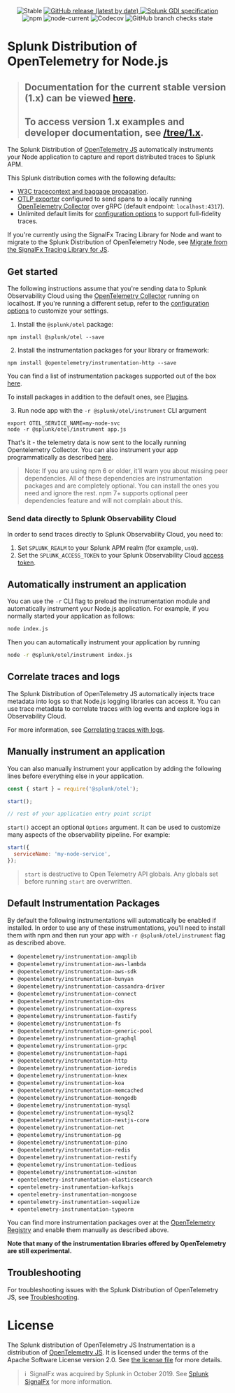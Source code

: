 <p align="center">
  <img alt="Stable" src="https://img.shields.io/badge/status-stable-informational?style=for-the-badge">
  <a href="https://github.com/signalfx/splunk-otel-js/releases">
    <img alt="GitHub release (latest by date)" src="https://img.shields.io/github/v/release/signalfx/splunk-otel-js?include_prereleases&style=for-the-badge">
  </a>
  <a href="https://github.com/signalfx/gdi-specification/releases/tag/v1.2.0">
    <img alt="Splunk GDI specification" src="https://img.shields.io/badge/GDI-1.2.0-blueviolet?style=for-the-badge">
  </a>
  <img alt="npm" src="https://img.shields.io/npm/v/@splunk/otel?style=for-the-badge">
  <img alt="node-current" src="https://img.shields.io/node/v/@splunk/otel?style=for-the-badge">
  <img alt="Codecov" src="https://img.shields.io/codecov/c/github/signalfx/splunk-otel-js?style=for-the-badge&token=XKXjEQKGaK">
  <img alt="GitHub branch checks state" src="https://img.shields.io/github/workflow/status/signalfx/splunk-otel-js/Continuous%20Integration/main?style=for-the-badge">
</p>

# Splunk Distribution of OpenTelemetry for Node.js

> ## **Documentation for the current stable version (1.x) can be viewed [here](https://quickdraw.splunk.com/redirect/?product=Observability&location=nodejs.application&version=current).**
> ## **To access version 1.x examples and developer documentation, see [/tree/1.x](https://github.com/signalfx/splunk-otel-js/tree/1.x).**

The Splunk Distribution of [OpenTelemetry JS](https://github.com/open-telemetry/opentelemetry-js) automatically instruments your Node application to capture and report distributed traces to Splunk APM.

This Splunk distribution comes with the following defaults:

- [W3C tracecontext and baggage propagation](https://www.w3.org/TR/trace-context).
- [OTLP exporter](https://www.npmjs.com/package/@opentelemetry/exporter-trace-otlp-grpc)
  configured to send spans to a locally running [OpenTelemetry Collector](https://github.com/open-telemetry/opentelemetry-collector) over gRPC
  (default endpoint: `localhost:4317`).
- Unlimited default limits for [configuration options](#trace-configuration) to
  support full-fidelity traces.

If you're currently using the SignalFx Tracing Library for Node and want to migrate to the Splunk Distribution of OpenTelemetry Node, see [Migrate from the SignalFx Tracing Library for JS](./MIGRATING.md).

## Get started

The following instructions assume that you're sending data to Splunk Observability Cloud using the [OpenTelemetry Collector](https://docs.splunk.com/Observability/gdi/opentelemetry/opentelemetry.html) running on localhost. If you're running a different setup, refer to the [configuration options](./docs/advanced-config.md) to customize your settings.

1. Install the `@splunk/otel` package:

```
npm install @splunk/otel --save
```

2. Install the instrumentation packages for your library or framework:

```
npm install @opentelemetry/instrumentation-http --save
```

You can find a list of instrumentation packages supported out of the box [here](#default-instrumentation-packages).

To install packages in addition to the default ones, see [Plugins](./docs/plugins.md).

3. Run node app with the `-r @splunk/otel/instrument` CLI argument

```
export OTEL_SERVICE_NAME=my-node-svc
node -r @splunk/otel/instrument app.js
```

That's it - the telemetry data is now sent to the locally running Opentelemetry Collector. You can also instrument your app programmatically as described [here](#instrument-with-code).

> Note: If you are using npm 6 or older, it'll warn you about missing peer
> dependencies. All of these dependencies are instrumentation packages and are
> completely optional. You can install the ones you need and ignore the rest.
> npm 7+ supports optional peer dependencies feature and will not complain
> about this.

### Send data directly to Splunk Observability Cloud

In order to send traces directly to Splunk Observability Cloud, you need to:

1. Set `SPLUNK_REALM` to your Splunk APM realm (for example, `us0`).
1. Set the `SPLUNK_ACCESS_TOKEN` to your Splunk Observability Cloud [access token](https://docs.splunk.com/Observability/admin/authentication-tokens/api-access-tokens.html).

## Automatically instrument an application

You can use the `-r` CLI flag to preload the instrumentation module and automatically instrument your Node.js application.
For example, if you normally started your application as follows:

```bash
node index.js
```

Then you can automatically instrument your application by running

```bash
node -r @splunk/otel/instrument index.js
```

## Correlate traces and logs

The Splunk Distribution of OpenTelemetry JS automatically injects trace metadata into logs so that Node.js logging libraries can access it. You can use trace metadata to correlate traces with log events and explore logs in Observability Cloud.

For more information, see [Correlating traces with logs](./docs/correlate-logs-traces.md).

## Manually instrument an application<a name="instrument-with-code"></a>

You can also manually instrument your application by adding the following lines before everything else in your application.

```js
const { start } = require('@splunk/otel');

start();

// rest of your application entry point script
```
`start()` accept an optional `Options` argument. It can be used to customize many aspects of the observability pipeline. For example:

```js
start({
  serviceName: 'my-node-service',
});
```

> `start` is destructive to Open Telemetry API globals. Any globals set before running `start` are overwritten.

## Default Instrumentation Packages<a name="default-instrumentation-packages"></a>

By default the following instrumentations will automatically be enabled if installed. In order to use
any of these instrumentations, you'll need to install them with npm and then run your app with `-r @splunk/otel/instrument` flag as described above.

* `@opentelemetry/instrumentation-amqplib`
* `@opentelemetry/instrumentation-aws-lambda`
* `@opentelemetry/instrumentation-aws-sdk`
* `@opentelemetry/instrumentation-bunyan`
* `@opentelemetry/instrumentation-cassandra-driver`
* `@opentelemetry/instrumentation-connect`
* `@opentelemetry/instrumentation-dns`
* `@opentelemetry/instrumentation-express`
* `@opentelemetry/instrumentation-fastify`
* `@opentelemetry/instrumentation-fs`
* `@opentelemetry/instrumentation-generic-pool`
* `@opentelemetry/instrumentation-graphql`
* `@opentelemetry/instrumentation-grpc`
* `@opentelemetry/instrumentation-hapi`
* `@opentelemetry/instrumentation-http`
* `@opentelemetry/instrumentation-ioredis`
* `@opentelemetry/instrumentation-knex`
* `@opentelemetry/instrumentation-koa`
* `@opentelemetry/instrumentation-memcached`
* `@opentelemetry/instrumentation-mongodb`
* `@opentelemetry/instrumentation-mysql`
* `@opentelemetry/instrumentation-mysql2`
* `@opentelemetry/instrumentation-nestjs-core`
* `@opentelemetry/instrumentation-net`
* `@opentelemetry/instrumentation-pg`
* `@opentelemetry/instrumentation-pino`
* `@opentelemetry/instrumentation-redis`
* `@opentelemetry/instrumentation-restify`
* `@opentelemetry/instrumentation-tedious`
* `@opentelemetry/instrumentation-winston`
* `opentelemetry-instrumentation-elasticsearch`
* `opentelemetry-instrumentation-kafkajs`
* `opentelemetry-instrumentation-mongoose`
* `opentelemetry-instrumentation-sequelize`
* `opentelemetry-instrumentation-typeorm`

You can find more instrumentation packages over at the [OpenTelemetry Registry](https://opentelemetry.io/registry/?language=js) and enable them manually as described above.

**Note that many of the instrumentation libraries offered by OpenTelemetry are still experimental.**

## Troubleshooting

For troubleshooting issues with the Splunk Distribution of OpenTelemetry JS, see [Troubleshooting](./docs/troubleshooting.md).

# License

The Splunk distribution of OpenTelemetry JS Instrumentation is a
distribution of [OpenTelemetry JS](https://github.com/open-telemetry/opentelemetry-js).
It is licensed under the terms of the Apache Software License version 2.0. See [the
license file](./LICENSE) for more details.

>ℹ️&nbsp;&nbsp;SignalFx was acquired by Splunk in October 2019. See [Splunk SignalFx](https://www.splunk.com/en_us/investor-relations/acquisitions/signalfx.html) for more information.
